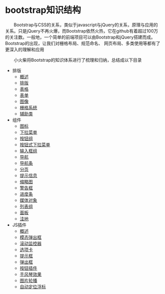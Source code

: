 # bootstrap知识结构

　　Bootstrap与CSS的关系，类似于javascript与jQuery的关系，原理与应用的关系。只是jQuery不再火爆，而Bootstrap依然火热，它在github有着超过100万的关注数。一般地，一个简单的前端项目可以由Bootstrap和jQuery搭建而成。Bootstrap的出现，让我们对栅格布局、规范命名、 网页布局、多类使用等都有了更深入的理解和应用

　　小火柴将Bootstrap的知识体系进行了梳理和归纳，总结成以下目录

  * 排版
    * [概述](FELib/bs/makeup/overview.md)
    * [排版](FELib/bs/makeup/makeup.md)
    * [表格](FELib/bs/makeup/table.md)
    * [表单](FELib/bs/makeup/form.md)
    * [图像](FELib/bs/makeup/image.md)
    * [栅格系统](FELib/bs/makeup/grid.md)
    * [辅助类](FELib/bs/makeup/assist.md)
  * 组件
    * [图标](FELib/bs/module/icon.md)
    * [下拉菜单](FELib/bs/module/dropdown.md)
    * [按钮组](FELib/bs/module/btn-group.md)
    * [按钮式下拉菜单](FELib/bs/module/dropdown-menu.md)
    * [输入框组](FELib/bs/module/input-group.md)
    * [导航](FELib/bs/module/nav.md)
    * [导航条](FELib/bs/module/navbar.md)
    * [分页](FELib/bs/module/page.md)
    * [提示信息](FELib/bs/module/label.md)
    * [缩略图](FELib/bs/module/thumbnail.md)
    * [警告框](FELib/bs/module/alert.md)
    * [进度条](FELib/bs/module/progress.md)
    * [媒体对象](FELib/bs/module/media.md)
    * [列表组](FELib/bs/module/list-group.md)
    * [面板](FELib/bs/module/panel.md)
    * [洼地](FELib/bs/module/well.md)
  * JS插件    
    * [概述](FELib/bs/plug/overview.md)
    * [模态弹出框](FELib/bs/plug/modal.md)
    * [滚动监控器](FELib/bs/plug/scroll.md)
    * [选项卡](FELib/bs/plug/tab.md)
    * [提示框](FELib/bs/plug/tooltip.md)
    * [弹出框](FELib/bs/plug/popover.md)
    * [按钮插件](FELib/bs/plug/btn.md)
    * [手风琴效果](FELib/bs/plug/collapse.md)
    * [图片轮播](FELib/bs/plug/carousel.md)
    * [自动定位浮标](FELib/bs/plug/affix.md)